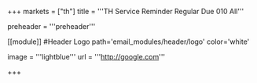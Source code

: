 +++
markets = ["th"]
title = '''TH Service Reminder Regular Due 010 All'''

preheader = '''preheader'''

[[module]] #Header Logo
path='email_modules/header/logo'
color='white'

  image = '''lightblue'''
  url = '''http://google.com'''

+++